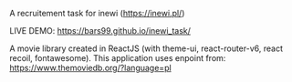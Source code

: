 A recruitement task for inewi (https://inewi.pl/)

LIVE DEMO:
https://bars99.github.io/inewi_task/

A movie library created in ReactJS (with theme-ui, react-router-v6, react recoil, fontawesome).
This application uses enpoint from: https://www.themoviedb.org/?language=pl
